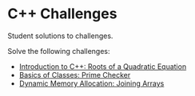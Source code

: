 # C++ Challenges

Student solutions to challenges.

Solve the following challenges:

* [Introduction to C++: Roots of a Quadratic Equation](https://vives.gitbook.io/oop-with-cpp/introduction-to-c++/challenges#roots-of-a-quadratic-equation)
* [Basics of Classes: Prime Checker](https://vives.gitbook.io/oop-with-cpp/basics-of-classes/challenges#prime-checker)
* [Dynamic Memory Allocation: Joining Arrays](https://vives.gitbook.io/oop-with-cpp/dynamic-memory-allocation/challenges#joining-arrays)